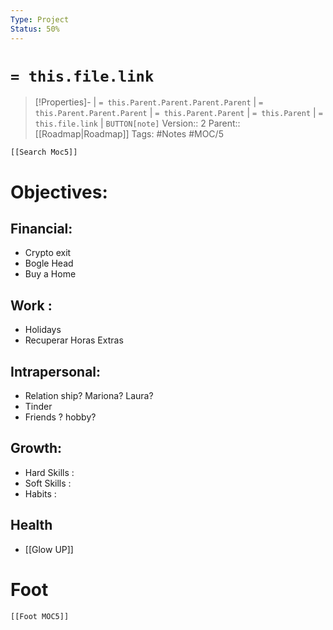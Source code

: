 ```yaml
---
Type: Project
Status: 50%
---
```

# `= this.file.link`
>[!Properties]- | `= this.Parent.Parent.Parent.Parent` |  `= this.Parent.Parent.Parent` | `= this.Parent.Parent` | `= this.Parent` | `= this.file.link` | `BUTTON[note]`
>Version:: 2
>Parent:: [[Roadmap|Roadmap]]
>Tags: #Notes #MOC/5
```meta-bind-embed
[[Search Moc5]]
```
# Objectives:
## Financial:
- Crypto exit
- Bogle Head
- Buy a Home 
## Work :
-  Holidays 
- Recuperar Horas Extras
## Intrapersonal:
 - Relation ship? Mariona? Laura?
 - Tinder
 - Friends ? hobby?
## Growth:
- Hard Skills : 
- Soft Skills :
- Habits :
## Health
- [[Glow UP]]










# Foot
```meta-bind-embed
[[Foot MOC5]]
```